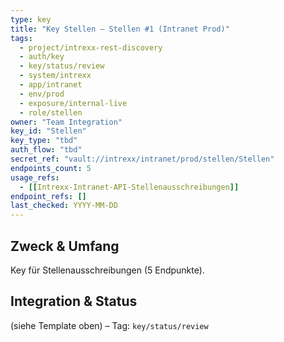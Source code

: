 ```yaml
---
type: key
title: "Key Stellen — Stellen #1 (Intranet Prod)"
tags:
  - project/intrexx-rest-discovery
  - auth/key
  - key/status/review
  - system/intrexx
  - app/intranet
  - env/prod
  - exposure/internal-live
  - role/stellen
owner: "Team Integration"
key_id: "Stellen"
key_type: "tbd"
auth_flow: "tbd"
secret_ref: "vault://intrexx/intranet/prod/stellen/Stellen"
endpoints_count: 5
usage_refs:
  - [[Intrexx-Intranet-API-Stellenausschreibungen]]
endpoint_refs: []
last_checked: YYYY-MM-DD
---
```


## Zweck & Umfang
Key für Stellenausschreibungen (5 Endpunkte).

## Integration & Status
(siehe Template oben) – Tag: `key/status/review`
